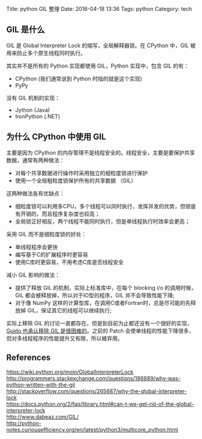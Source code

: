 Title: python GIL 整理
Date: 2016-04-18 13:36
Tags: python
Category: tech

## GIL 是什么
GIL 是 Global Interpreter Lock 的缩写，全局解释器锁。在 CPython 中，GIL 被用来防止多个原生线程同时执行。

其实并不是所有的 Python 实现都使用 GIL，Python 实现中，包含 GIL 的有：

- CPython (我们通常说到 Python 时指的就是这个实现)
- PyPy

没有 GIL 机制的实现：

- Jython (Java)
- IronPython (.NET)

## 为什么 CPython 中使用 GIL
主要是因为 CPython 的内存管理不是线程安全的。线程安全，主要是要保护共享数据，通常有两种做法：

- 对每个共享数据进行操作时采用独立的细粒度锁进行保护
- 使用一个全局粗粒度锁保护所有的共享数据 （GIL）

这两种做法各有优缺点：

- 细粒度锁可以利用多CPU，多个线程可以同时执行，发挥并发的优势，但锁是有开销的，而且程序复杂度也较高；
- 全局锁正好相反，两个线程不能同时执行，但是单线程执行时效率会更高；

采用 GIL 而不是细粒度锁的好处：

- 单线程程序会更快
- 编写基于C的扩展程序时更容易
- 使用C库时更容易，不用考虑C库是否线程安全

减小 GIL 影响的做法：

- 提供了释放 GIL 的机制，实际上标准库中，在每个 blocking i/o 的调用时候，GIL 都会被释放掉，所以对于IO型的程序，GIL 并不会导致性能下降;
- 对于像 NumPy 这样的计算型库，在调用C或者Fortran时，总是尽可能的先释放掉 GIL，保证其它的线程可以继续执行;

实际上移除 GIL 的讨论一直都存在，但是到目前为止都还没有一个很好的实现，[Guido 也承认移除 GIL 是很困难的][1]。之前的 Patch 会使单线程的性能下降很多，但对多线程程序的性能提升又有限，所以被弃用。


## References
<https://wiki.python.org/moin/GlobalInterpreterLock>  
<http://programmers.stackexchange.com/questions/186889/why-was-python-written-with-the-gil>  
<http://stackoverflow.com/questions/265687/why-the-global-interpreter-lock>  
<https://docs.python.org/2/faq/library.html#can-t-we-get-rid-of-the-global-interpreter-lock>  
<http://www.dabeaz.com/GIL/>  
<http://python-notes.curiousefficiency.org/en/latest/python3/multicore_python.html>  

[1]: <http://www.artima.com/weblogs/viewpost.jsp?thread=214235>
